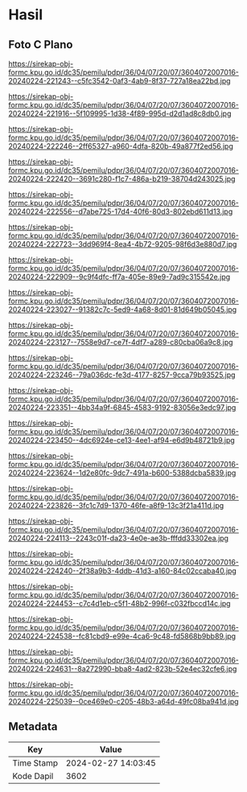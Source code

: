 # Hasil

## Foto C Plano

https://sirekap-obj-formc.kpu.go.id/dc35/pemilu/pdpr/36/04/07/20/07/3604072007016-20240224-221243--c5fc3542-0af3-4ab9-8f37-727a18ea22bd.jpg

https://sirekap-obj-formc.kpu.go.id/dc35/pemilu/pdpr/36/04/07/20/07/3604072007016-20240224-221916--5f109995-1d38-4f89-995d-d2d1ad8c8db0.jpg

https://sirekap-obj-formc.kpu.go.id/dc35/pemilu/pdpr/36/04/07/20/07/3604072007016-20240224-222246--2ff65327-a960-4dfa-820b-49a877f2ed56.jpg

https://sirekap-obj-formc.kpu.go.id/dc35/pemilu/pdpr/36/04/07/20/07/3604072007016-20240224-222420--3691c280-f1c7-486a-b219-38704d243025.jpg

https://sirekap-obj-formc.kpu.go.id/dc35/pemilu/pdpr/36/04/07/20/07/3604072007016-20240224-222556--d7abe725-17d4-40f6-80d3-802ebd611d13.jpg

https://sirekap-obj-formc.kpu.go.id/dc35/pemilu/pdpr/36/04/07/20/07/3604072007016-20240224-222723--3dd969f4-8ea4-4b72-9205-98f6d3e880d7.jpg

https://sirekap-obj-formc.kpu.go.id/dc35/pemilu/pdpr/36/04/07/20/07/3604072007016-20240224-222909--9c9f4dfc-ff7a-405e-89e9-7ad9c315542e.jpg

https://sirekap-obj-formc.kpu.go.id/dc35/pemilu/pdpr/36/04/07/20/07/3604072007016-20240224-223027--91382c7c-5ed9-4a68-8d01-81d649b05045.jpg

https://sirekap-obj-formc.kpu.go.id/dc35/pemilu/pdpr/36/04/07/20/07/3604072007016-20240224-223127--7558e9d7-ce7f-4df7-a289-c80cba06a9c8.jpg

https://sirekap-obj-formc.kpu.go.id/dc35/pemilu/pdpr/36/04/07/20/07/3604072007016-20240224-223246--79a036dc-fe3d-4177-8257-9cca79b93525.jpg

https://sirekap-obj-formc.kpu.go.id/dc35/pemilu/pdpr/36/04/07/20/07/3604072007016-20240224-223351--4bb34a9f-6845-4583-9192-83056e3edc97.jpg

https://sirekap-obj-formc.kpu.go.id/dc35/pemilu/pdpr/36/04/07/20/07/3604072007016-20240224-223450--4dc6924e-ce13-4ee1-af94-e6d9b48721b9.jpg

https://sirekap-obj-formc.kpu.go.id/dc35/pemilu/pdpr/36/04/07/20/07/3604072007016-20240224-223624--1d2e80fc-9dc7-491a-b600-5388dcba5839.jpg

https://sirekap-obj-formc.kpu.go.id/dc35/pemilu/pdpr/36/04/07/20/07/3604072007016-20240224-223826--3fc1c7d9-1370-46fe-a8f9-13c3f21a411d.jpg

https://sirekap-obj-formc.kpu.go.id/dc35/pemilu/pdpr/36/04/07/20/07/3604072007016-20240224-224113--2243c01f-da23-4e0e-ae3b-fffdd33302ea.jpg

https://sirekap-obj-formc.kpu.go.id/dc35/pemilu/pdpr/36/04/07/20/07/3604072007016-20240224-224240--2f38a9b3-4ddb-41d3-a160-84c02ccaba40.jpg

https://sirekap-obj-formc.kpu.go.id/dc35/pemilu/pdpr/36/04/07/20/07/3604072007016-20240224-224453--c7c4d1eb-c5f1-48b2-996f-c032fbccd14c.jpg

https://sirekap-obj-formc.kpu.go.id/dc35/pemilu/pdpr/36/04/07/20/07/3604072007016-20240224-224538--fc81cbd9-e99e-4ca6-9c48-fd5868b9bb89.jpg

https://sirekap-obj-formc.kpu.go.id/dc35/pemilu/pdpr/36/04/07/20/07/3604072007016-20240224-224631--8a272990-bba8-4ad2-823b-52e4ec32cfe6.jpg

https://sirekap-obj-formc.kpu.go.id/dc35/pemilu/pdpr/36/04/07/20/07/3604072007016-20240224-225039--0ce469e0-c205-48b3-a64d-49fc08ba941d.jpg


## Metadata

| Key        | Value               |
| ---------- | ------------------- |
| Time Stamp | 2024-02-27 14:03:45 |
| Kode Dapil | 3602                |



